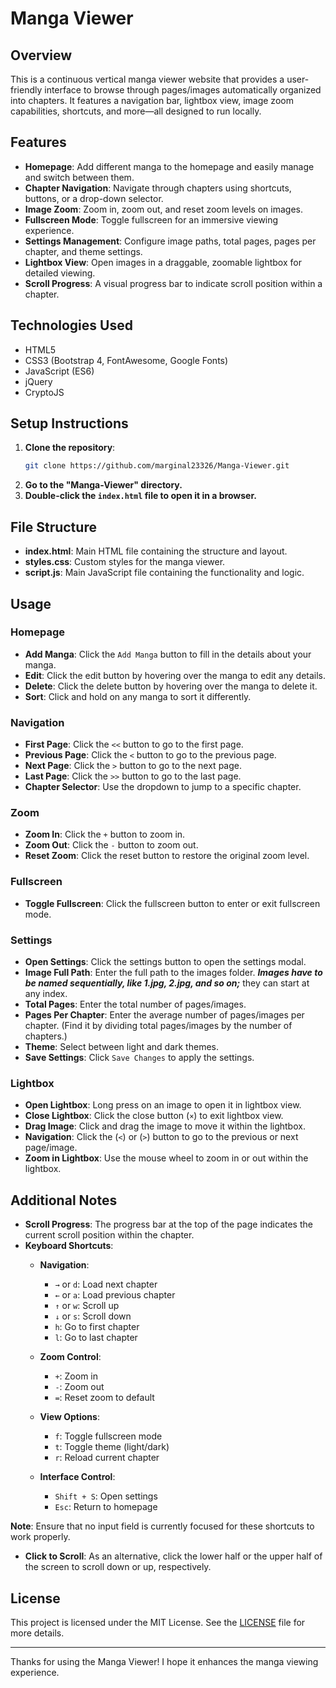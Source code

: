 # Manga Viewer

## Overview
This is a continuous vertical manga viewer website that provides a user-friendly interface to browse through pages/images automatically organized into chapters. It features a navigation bar, lightbox view, image zoom capabilities, shortcuts, and more—all designed to run locally.

## Features
- **Homepage**: Add different manga to the homepage and easily manage and switch between them.
- **Chapter Navigation**: Navigate through chapters using shortcuts, buttons, or a drop-down selector.
- **Image Zoom**: Zoom in, zoom out, and reset zoom levels on images.
- **Fullscreen Mode**: Toggle fullscreen for an immersive viewing experience.
- **Settings Management**: Configure image paths, total pages, pages per chapter, and theme settings.
- **Lightbox View**: Open images in a draggable, zoomable lightbox for detailed viewing.
- **Scroll Progress**: A visual progress bar to indicate scroll position within a chapter.

## Technologies Used
- HTML5
- CSS3 (Bootstrap 4, FontAwesome, Google Fonts)
- JavaScript (ES6)
- jQuery
- CryptoJS

## Setup Instructions
1. **Clone the repository**:
    ```sh
    git clone https://github.com/marginal23326/Manga-Viewer.git
    ```
3. **Go to the "Manga-Viewer" directory.** 
2. **Double-click the `index.html` file to open it in a browser.**

## File Structure
- **index.html**: Main HTML file containing the structure and layout.
- **styles.css**: Custom styles for the manga viewer.
- **script.js**: Main JavaScript file containing the functionality and logic.

## Usage
### Homepage
- **Add Manga**: Click the `Add Manga` button to fill in the details about your manga.
- **Edit**: Click the edit button by hovering over the manga to edit any details.
- **Delete**:  Click the delete button by hovering over the manga to delete it.
- **Sort**: Click and hold on any manga to sort it differently.

### Navigation
- **First Page**: Click the `<<` button to go to the first page.
- **Previous Page**: Click the `<` button to go to the previous page.
- **Next Page**: Click the `>` button to go to the next page.
- **Last Page**: Click the `>>` button to go to the last page.
- **Chapter Selector**: Use the dropdown to jump to a specific chapter.

### Zoom
- **Zoom In**: Click the `+` button to zoom in.
- **Zoom Out**: Click the `-` button to zoom out.
- **Reset Zoom**: Click the reset button to restore the original zoom level.

### Fullscreen
- **Toggle Fullscreen**: Click the fullscreen button to enter or exit fullscreen mode.

### Settings
- **Open Settings**: Click the settings button to open the settings modal.
- **Image Full Path**: Enter the full path to the images folder. _**Images have to be named sequentially, like 1.jpg, 2.jpg, and so on;**_ they can start at any index.
- **Total Pages**: Enter the total number of pages/images.
- **Pages Per Chapter**: Enter the average number of pages/images per chapter. (Find it by dividing total pages/images by the number of chapters.)
- **Theme**: Select between light and dark themes.
- **Save Settings**: Click `Save Changes` to apply the settings.

### Lightbox
- **Open Lightbox**: Long press on an image to open it in lightbox view.
- **Close Lightbox**: Click the close button (`×`) to exit lightbox view.
- **Drag Image**: Click and drag the image to move it within the lightbox.
- **Navigation**: Click the (`<`) or (`>`) button to go to the previous or next page/image. 
- **Zoom in Lightbox**: Use the mouse wheel to zoom in or out within the lightbox.

## Additional Notes
- **Scroll Progress**: The progress bar at the top of the page indicates the current scroll position within the chapter.
- **Keyboard Shortcuts**:
    - **Navigation**:
      - `→` or `d`: Load next chapter
      - `←` or `a`: Load previous chapter
      - `↑` or `w`: Scroll up
      - `↓` or `s`: Scroll down
      - `h`: Go to first chapter
      - `l`: Go to last chapter
    
    - **Zoom Control**:
      - `+`: Zoom in
      - `-`: Zoom out
      - `=`: Reset zoom to default
    
    - **View Options**:
      - `f`: Toggle fullscreen mode
      - `t`: Toggle theme (light/dark)
      - `r`: Reload current chapter
    
    - **Interface Control**:
      - `Shift + S`: Open settings
      - `Esc`: Return to homepage

**Note**: Ensure that no input field is currently focused for these shortcuts to work properly.

- **Click to Scroll**: As an alternative, click the lower half or the upper half of the screen to scroll down or up, respectively. 

## License
This project is licensed under the MIT License. See the [LICENSE](LICENSE) file for more details.

---

Thanks for using the Manga Viewer! I hope it enhances the manga viewing experience.
